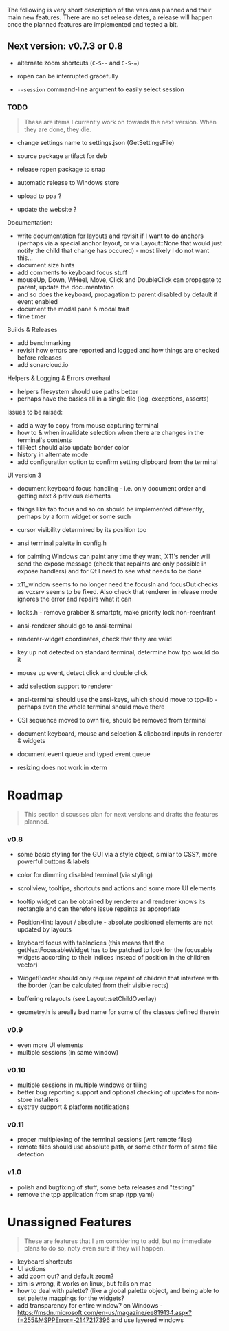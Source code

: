 ﻿The following is very short description of the versions planned and their main new features. There are no set release dates, a release will happen once the planned features are implemented and tested a bit.

## Next version: v0.7.3 or 0.8

- alternate zoom shortcuts (`C-S--` and `C-S-=`)
- ropen can be interrupted gracefully

- `--session` command-line argument to easily select session

### TODO

> These are items I currently work on towards the next version. When they are done, they die.  

- change settings name to settings.json (GetSettingsFile)

- source package artifact for deb
- release ropen package to snap 
- automatic release to Windows store
- upload to ppa ? 
- update the website ? 

Documentation:

- write documentation for layouts and revisit if I want to do anchors (perhaps via a special anchor layout, or via Layout::None that would just notify the child that change has occured) - most likely I do not want this... 
- document size hints 
- add comments to keyboard focus stuff
- mouseUp, Down, WHeel, Move, Click and DoubleClick can propagate to parent, update the documentation
- and so does the keyboard, propagation to parent disabled by default if event enabled 
- document the modal pane & modal trait
- time timer

Builds & Releases

- add benchmarking
- revisit how errors are reported and logged and how things are checked before releases
- add sonarcloud.io

Helpers & Logging & Errors overhaul

- helpers filesystem should use paths better
- perhaps have the basics all in a single file (log, exceptions, asserts)

Issues to be raised:

- add a way to copy from mouse capturing terminal
- how to & when invalidate selection when there are changes in the terminal's contents
- fillRect should also update border color
- history in alternate mode
- add configuration option to confirm setting clipboard from the terminal

UI version 3

- document keyboard focus handling - i.e. only document order and getting next & previous elements
- things like tab focus and so on should be implemented differently, perhaps by a form widget or some such




- cursor visibility determined by its position too
- ansi terminal palette in config.h

- for painting Windows can paint any time they want, X11's render will send the expose message (check that repaints are only possible in expose handlers) and for Qt I need to see what needs to be done
- x11_window seems to no longer need the focusIn and focusOut checks as vcxsrv seems to be fixed. Also check that renderer in release mode ignores the error and repairs what it can 

- locks.h - remove grabber & smartptr, make priority lock non-reentrant
- ansi-renderer should go to ansi-terminal
- renderer-widget coordinates, check that they are valid
- key up not detected on standard terminal, determine how tpp would do it
- mouse up event, detect click and double click
- add selection support to renderer
- ansi-terminal should use the ansi-keys, which should move to tpp-lib - perhaps even the whole terminal should move there
- CSI sequence moved to own file, should be removed from terminal

- document keyboard, mouse and selection & clipboard inputs in renderer & widgets
- document event queue and typed event queue

- resizing does not work in xterm

# Roadmap

> This section discusses plan for next versions and drafts the features planned. 

### v0.8

- some basic styling for the GUI via a style object, similar to CSS?, more powerful buttons & labels
- color for dimming disabled terminal (via styling)
- scrollview, tooltips, shortcuts and actions and some more UI elements
- tooltip widget can be obtained by renderer and renderer knows its rectangle and can therefore issue repaints as appropriate
- PositionHint: layout / absolute - absolute positioned elements are not updated by layouts
- keyboard focus with tabIndices (this means that the getNextFocusableWidget has to be patched to look for the focusable widgets according to their indices instead of position in the children vector)

- WidgetBorder should only require repaint of children that interfere with the border (can be calculated from their visible rects)
- buffering relayouts (see Layout::setChildOverlay)

- geometry.h is areally bad name for some of the classes defined therein


### v0.9

- even more UI elements
- multiple sessions (in same window)

### v0.10

- multiple sessions in multiple windows or tiling
- better bug reporting support and optional checking of updates for non-store installers
- systray support & platform notifications

### v0.11

- proper multiplexing of the terminal sessions (wrt remote files)
- remote files should use absolute path, or some other form of same file detection

### v1.0

- polish and bugfixing of stuff, some beta releases and "testing"
- remove the tpp application from snap (tpp.yaml)

# Unassigned Features

> These are features that I am considering to add, but no immediate plans to do so, noty even sure if they will happen.  

- keyboard shortcuts
- UI actions
- add zoom out? and default zoom? 
- xim is wrong, it works on linux, but fails on mac
- how to deal with palette? (like a global palette object, and being able to set palette mappings for the widgets? 
- add transparency for entire window? on Windows - https://msdn.microsoft.com/en-us/magazine/ee819134.aspx?f=255&MSPPError=-2147217396 and use layered windows



